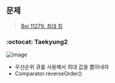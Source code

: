 ## 문제
> [Boj 11279. 최대 힙](https://www.acmicpc.net/problem/11279)

### :octocat: Taekyung2
![image](https://user-images.githubusercontent.com/37056992/96533448-f0f0bc80-12c8-11eb-96b6-f93a16fbaf02.png)

- 우선순위 큐를 사용해서 최대 값을 뽑아내자
- Comparator.reverseOrder()